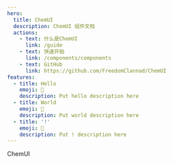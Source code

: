 ```yaml
---
hero:
  title: ChemUI
  description: ChemUI 组件文档
  actions:
    - text: 什么是ChemUI
      link: /guide
    - text: 快速开始
      link: /components/components
    - text: GitHub
      link: https://github.com/FreedomClannad/ChemUI
features:
  - title: Hello
    emoji: 💎
    description: Put hello description here
  - title: World
    emoji: 🌈
    description: Put world description here
  - title: '!'
    emoji: 🚀
    description: Put ! description here
---
```


ChemUI
